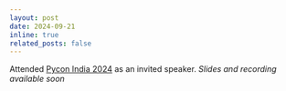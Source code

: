 ```yaml
---
layout: post
date: 2024-09-21
inline: true
related_posts: false
---
```


Attended <a href="https://in.pycon.org/2024/">Pycon India 2024</a> as an invited speaker. <i>Slides and recording available soon </i>
